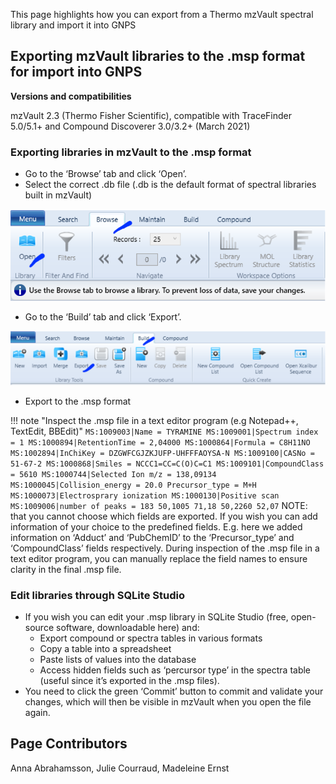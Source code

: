 
This page highlights how you can export from a Thermo mzVault spectral library and import it into GNPS


## Exporting mzVault libraries to the .msp format for import into GNPS

**Versions and compatibilities**

mzVault 2.3 (Thermo Fisher Scientific), compatible with TraceFinder 5.0/5.1+ and Compound Discoverer 3.0/3.2+ (March 2021)


### Exporting libraries in mzVault to the .msp format

* Go to the ‘Browse’ tab and click ‘Open’.
* Select the correct .db file (.db is the default format of spectral libraries built in mzVault) 

![img](img/mzvault/image1.png)

* Go to the ‘Build’ tab and click ‘Export’.

![img](img/mzvault/image2.png)

* Export to the .msp format

!!! note "Inspect the .msp file in a text editor program (e.g Notepad++, TextEdit, BBEdit)"
    ```
    MS:1009003|Name = TYRAMINE
    MS:1009001|Spectrum index = 1
    MS:1000894|RetentionTime = 2,04000
    MS:1000864|Formula = C8H11NO
    MS:1002894|InChiKey = DZGWFCGJZKJUFP-UHFFFAOYSA-N
    MS:1009100|CASNo = 51-67-2
    MS:1000868|Smiles = NCCC1=CC=C(O)C=C1
    MS:1009101|CompoundClass = 5610
    MS:1000744|Selected Ion m/z = 138,09134
    MS:1000045|Collision_energy = 20.0
    Precursor_type = M+H
    MS:1000073|Electrosprary ionization
    MS:1000130|Positive scan
    MS:1009006|number of peaks = 183
    50,1005 71,18
    50,2260 52,07
    ```
    NOTE: that you cannot choose which fields are exported. If you wish you can add information of your choice to the predefined fields. E.g. here we added information on ‘Adduct’ and ‘PubChemID’ to the ‘Precursor_type’ and ‘CompoundClass’ fields respectively. During inspection of the .msp file in a text editor program, you can manually replace the field names to ensure clarity in the final .msp file.


### Edit libraries through SQLite Studio

- If you wish you can edit your .msp library in SQLite Studio (free, open-source software, downloadable here) and:
    - Export compound or spectra tables in various formats
    - Copy a table into a spreadsheet
    - Paste lists of values into the database
    - Access hidden fields such as ‘percursor type’ in the spectra table (useful since it’s exported in the .msp files).
- You need to click the green ‘Commit’ button to commit and validate your changes, which will then be visible in mzVault when you open the file again.

## Page Contributors

Anna Abrahamsson, Julie Courraud, Madeleine Ernst


